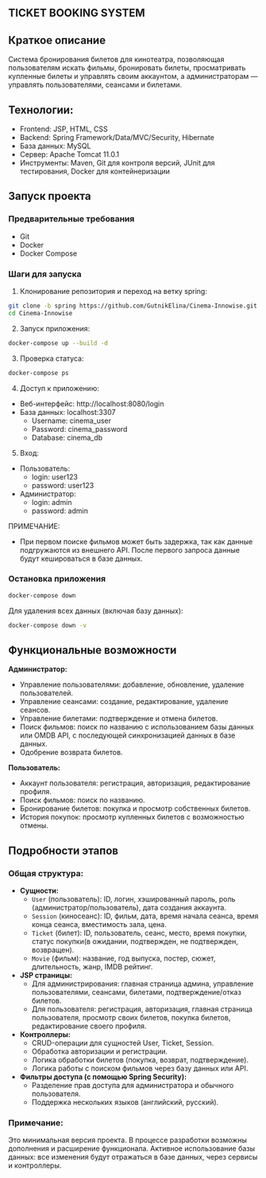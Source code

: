 ## TICKET BOOKING SYSTEM

## Краткое описание
Система бронирования билетов для кинотеатра, позволяющая пользователям искать фильмы, бронировать 
билеты, просматривать купленные билеты и управлять своим аккаунтом, а администраторам — управлять 
пользователями, сеансами и билетами.

## Технологии:
- Frontend: JSP, HTML, CSS
- Backend: Spring Framework/Data/MVC/Security, Hibernate
- База данных: MySQL
- Сервер: Apache Tomcat 11.0.1
- Инструменты: Maven, Git для контроля версий, JUnit для тестирования, Docker для контейнеризации
  
## Запуск проекта

### Предварительные требования
- Git
- Docker
- Docker Compose

### Шаги для запуска

1. Клонирование репозитория и переход на ветку spring:
```bash
git clone -b spring https://github.com/GutnikElina/Cinema-Innowise.git
cd Cinema-Innowise
```

2. Запуск приложения:
```bash
docker-compose up --build -d
```

3. Проверка статуса:
```bash
docker-compose ps
```

4. Доступ к приложению:
- Веб-интерфейс: http://localhost:8080/login
- База данных: localhost:3307
  - Username: cinema_user
  - Password: cinema_password
  - Database: cinema_db

5. Вход:
- Пользователь:
  - login: user123
  - password: user123
- Администратор:
  - login: admin
  - password: admin

ПРИМЕЧАНИЕ:
  - При первом поиске фильмов может быть задержка, так как данные подгружаются из внешнего API. 
После первого запроса данные будут кешироваться в базе данных.

### Остановка приложения
```bash
docker-compose down
```

Для удаления всех данных (включая базу данных):
```bash
docker-compose down -v
```

## Функциональные возможности

**Администратор:**
- Управление пользователями: добавление, обновление, удаление пользователей.
- Управление сеансами: создание, редактирование, удаление сеансов.
- Управление билетами: подтверждение и отмена билетов.
- Поиск фильмов: поиск по названию с использованием базы данных или OMDB API, с последующей синхронизацией данных в базе данных.
- Одобрение возврата билетов.

**Пользователь:**
- Аккаунт пользователя: регистрация, авторизация, редактирование профиля.
- Поиск фильмов: поиск по названию.
- Бронирование билетов: покупка и просмотр собственных билетов.
- История покупок: просмотр купленных билетов с возможностью отмены.

## Подробности этапов

### Общая структура:
- **Сущности:** 
  - `User` (пользователь): ID, логин, хэшированный пароль, роль (администратор/пользователь), дата создания аккаунта.
  - `Session` (киносеанс): ID, фильм, дата, время начала сеанса, время конца сеанса, вместимость зала, цена.
  - `Ticket` (билет): ID, пользователь, сеанс, место, время покупки, статус покупки(в ожидании, подтвержден, не подтвержден, возвращен).
  - `Movie` (фильм): название, год выпуска, постер, сюжет, длительность, жанр, IMDB рейтинг.
- **JSP страницы:** 
  - Для администрирования: главная страница админа, управление пользователями, сеансами, билетами, подтверждение/отказ билетов.
  - Для пользователя: регистрация, авторизация, главная страница пользователя, просмотр своих билетов, покупка билетов, редактирование своего профиля.
- **Контроллеры:** 
  - CRUD-операции для сущностей User, Ticket, Session.
  - Обработка авторизации и регистрации.
  - Логика обработки билетов (покупка, возврат, подтверждение).
  - Логика работы с поиском фильмов через базу данных или API.
- **Фильтры доступа (с помощью Spring Security):** 
  - Разделение прав доступа для администратора и обычного пользователя.
  - Поддержка нескольких языков (английский, русский).

### Примечание:
Это минимальная версия проекта. В процессе разработки возможны дополнения и расширение функционала.
Активное использование базы данных: все изменения будут отражаться в базе данных, через сервисы и контроллеры.
